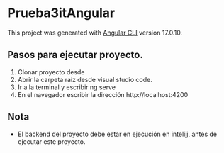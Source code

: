 # Prueba3itAngular

This project was generated with [Angular CLI](https://github.com/angular/angular-cli) version 17.0.10.

## Pasos para ejecutar proyecto.

1) Clonar proyecto desde 
2) Abrir la carpeta raíz desde visual studio code.
3) Ir a la terminal y escribir ng serve
4) En el navegador escribir la dirección http://localhost:4200

## Nota
 - El backend del proyecto debe estar en ejecución en intelijj, antes de ejecutar este proyecto.
